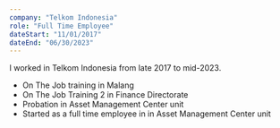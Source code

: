 ```yaml
---
company: "Telkom Indonesia"
role: "Full Time Employee"
dateStart: "11/01/2017"
dateEnd: "06/30/2023"
---
```


I worked in Telkom Indonesia from late 2017 to mid-2023.

- On The Job training in Malang
- On The Job Training 2 in Finance Directorate
- Probation in Asset Management Center unit
- Started as a full time employee in in Asset Management Center unit
